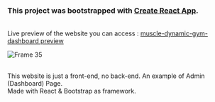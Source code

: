 ### This project was bootstrapped with [Create React App](https://github.com/facebook/create-react-app).

\
Live preview of the website you can access : [muscle-dynamic-gym-dashboard preview](https://aprizalabyan.github.io/e-gym-dashboard/)

![Frame 35](https://github.com/aprizalabyan/e-gym-dashboard/assets/43059793/19cc0828-4bd0-420b-b2ad-1c3770729bb6)

\
This website is just a front-end, no back-end. An example of Admin (Dashboard) Page.\
Made with React & Bootstrap as framework.
